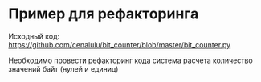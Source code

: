 # Пример для рефакторинга
Исходный код: https://github.com/cenalulu/bit_counter/blob/master/bit_counter.py

Необходимо провести рефакторинг кода система расчета количество значений байт (нулей и единиц)

